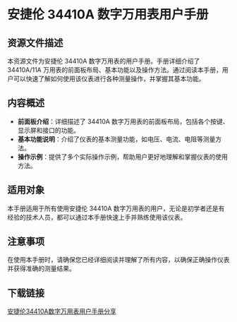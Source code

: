 # 安捷伦 34410A 数字万用表用户手册

## 资源文件描述

本资源文件为安捷伦 34410A 数字万用表的用户手册。手册详细介绍了 34410A/11A 万用表的前面板布局、基本功能以及操作方法。通过阅读本手册，用户可以快速了解如何使用该仪表进行各种测量操作，并掌握其基本功能。

## 内容概述

- **前面板介绍**：详细描述了 34410A 数字万用表的前面板布局，包括各个按键、显示屏和接口的功能。
- **基本功能说明**：介绍了仪表的基本测量功能，如电压、电流、电阻等测量方法。
- **操作示例**：提供了多个实际操作示例，帮助用户更好地理解和掌握仪表的使用方法。

## 适用对象

本手册适用于所有使用安捷伦 34410A 数字万用表的用户，无论是初学者还是有经验的技术人员，都可以通过本手册快速上手并熟练使用该仪表。

## 注意事项

在使用本手册时，请确保您已经详细阅读并理解了所有内容，以确保正确操作仪表并获得准确的测量结果。

## 下载链接

[安捷伦34410A数字万用表用户手册分享](https://pan.quark.cn/s/94a312be6af0)